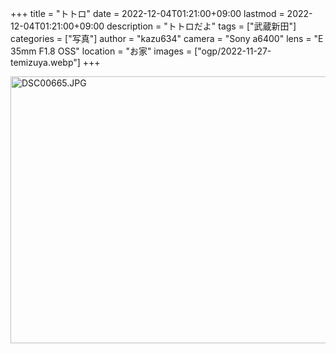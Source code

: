 +++
title = "トトロ"
date = 2022-12-04T01:21:00+09:00
lastmod = 2022-12-04T01:21:00+09:00
description = "トトロだよ"
tags = ["武蔵新田"]
categories = ["写真"]
author = "kazu634"
camera = "Sony a6400"
lens = "E 35mm F1.8 OSS"
location = "お家"
images = ["ogp/2022-11-27-temizuya.webp"]
+++

<a data-flickr-embed="true" href="https://www.flickr.com/photos/42332031@N02/52506437245/in/dateposted-public/" title="DSC00665.JPG"><img src="https://live.staticflickr.com/65535/52506437245_4969311426_z.jpg" width="640" height="427" alt="DSC00665.JPG"></a><script async src="//embedr.flickr.com/assets/client-code.js" charset="utf-8"></script>
